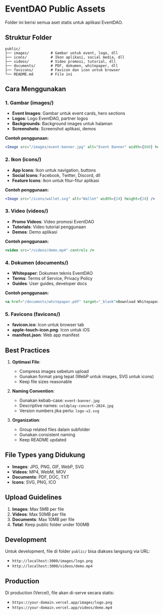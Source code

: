 # EventDAO Public Assets

Folder ini berisi semua aset statis untuk aplikasi EventDAO.

## Struktur Folder

```
public/
├── images/          # Gambar untuk event, logo, dll
├── icons/           # Ikon aplikasi, social media, dll
├── videos/          # Video promosi, tutorial, dll
├── documents/       # PDF, dokumen, whitepaper, dll
├── favicons/        # Favicon dan icon untuk browser
└── README.md        # File ini
```

## Cara Menggunakan

### 1. Gambar (images/)
- **Event Images**: Gambar untuk event cards, hero sections
- **Logos**: Logo EventDAO, partner logos
- **Backgrounds**: Background images untuk halaman
- **Screenshots**: Screenshot aplikasi, demos

**Contoh penggunaan:**
```jsx
<Image src="/images/event-banner.jpg" alt="Event Banner" width={800} height={400} />
```

### 2. Ikon (icons/)
- **App Icons**: Ikon untuk navigation, buttons
- **Social Icons**: Facebook, Twitter, Discord, dll
- **Feature Icons**: Ikon untuk fitur-fitur aplikasi

**Contoh penggunaan:**
```jsx
<Image src="/icons/wallet.svg" alt="Wallet" width={24} height={24} />
```

### 3. Video (videos/)
- **Promo Videos**: Video promosi EventDAO
- **Tutorials**: Video tutorial penggunaan
- **Demos**: Demo aplikasi

**Contoh penggunaan:**
```jsx
<video src="/videos/demo.mp4" controls />
```

### 4. Dokumen (documents/)
- **Whitepaper**: Dokumen teknis EventDAO
- **Terms**: Terms of Service, Privacy Policy
- **Guides**: User guides, developer docs

**Contoh penggunaan:**
```jsx
<a href="/documents/whitepaper.pdf" target="_blank">Download Whitepaper</a>
```

### 5. Favicons (favicons/)
- **favicon.ico**: Icon untuk browser tab
- **apple-touch-icon.png**: Icon untuk iOS
- **manifest.json**: Web app manifest

## Best Practices

1. **Optimasi File**:
   - Compress images sebelum upload
   - Gunakan format yang tepat (WebP untuk images, SVG untuk icons)
   - Keep file sizes reasonable

2. **Naming Convention**:
   - Gunakan kebab-case: `event-banner.jpg`
   - Descriptive names: `coldplay-concert-2024.jpg`
   - Version numbers jika perlu: `logo-v2.svg`

3. **Organization**:
   - Group related files dalam subfolder
   - Gunakan consistent naming
   - Keep README updated

## File Types yang Didukung

- **Images**: JPG, PNG, GIF, WebP, SVG
- **Videos**: MP4, WebM, MOV
- **Documents**: PDF, DOC, TXT
- **Icons**: SVG, PNG, ICO

## Upload Guidelines

1. **Images**: Max 5MB per file
2. **Videos**: Max 50MB per file
3. **Documents**: Max 10MB per file
4. **Total**: Keep public folder under 100MB

## Development

Untuk development, file di folder `public/` bisa diakses langsung via URL:
- `http://localhost:3000/images/logo.png`
- `http://localhost:3000/videos/demo.mp4`

## Production

Di production (Vercel), file akan di-serve secara statis:
- `https://your-domain.vercel.app/images/logo.png`
- `https://your-domain.vercel.app/videos/demo.mp4`